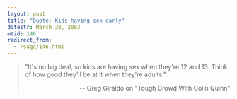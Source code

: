 ```yaml
---
layout: post
title: "Quote: Kids having sex early"
datestr: March 28, 2003
mtid: 146
redirect_from:
  - /saga/146.html
---
```

<blockquote>
"It's no big deal, so kids are having sex when they're 12 and 13. Think of how good they'll be at it when they're adults."
<p align="right">-- Greg Giraldo on "Tough Crowd With Colin Quinn" </blockquote>

